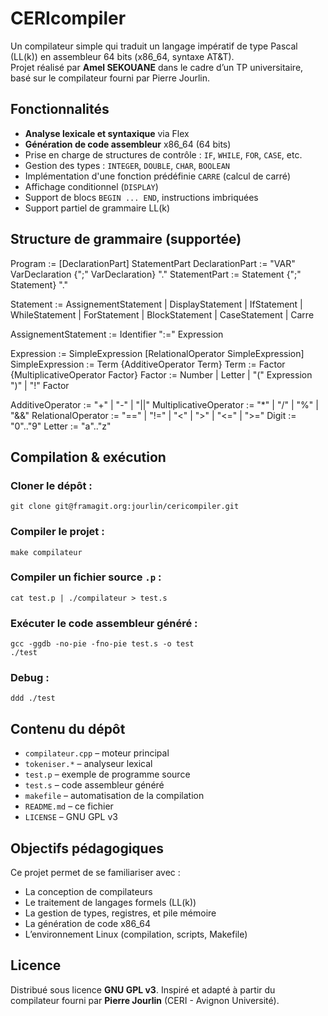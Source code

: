 # CERIcompiler

Un compilateur simple qui traduit un langage impératif de type Pascal (LL(k)) en assembleur 64 bits (x86_64, syntaxe AT&T).  
Projet réalisé par **Amel SEKOUANE** dans le cadre d’un TP universitaire, basé sur le compilateur fourni par Pierre Jourlin.

## Fonctionnalités

- **Analyse lexicale et syntaxique** via Flex
- **Génération de code assembleur** x86_64 (64 bits)
- Prise en charge de structures de contrôle : `IF`, `WHILE`, `FOR`, `CASE`, etc.
- Gestion des types : `INTEGER`, `DOUBLE`, `CHAR`, `BOOLEAN`
- Implémentation d'une fonction prédéfinie `CARRE` (calcul de carré)
- Affichage conditionnel (`DISPLAY`)
- Support de blocs `BEGIN ... END`, instructions imbriquées
- Support partiel de grammaire LL(k)

## Structure de grammaire (supportée)

Program := [DeclarationPart] StatementPart
DeclarationPart := "VAR" VarDeclaration {";" VarDeclaration} "."
StatementPart := Statement {";" Statement} "."

Statement := AssignementStatement | DisplayStatement | IfStatement | WhileStatement | ForStatement | BlockStatement | CaseStatement | Carre

AssignementStatement := Identifier ":=" Expression

Expression := SimpleExpression [RelationalOperator SimpleExpression]
SimpleExpression := Term {AdditiveOperator Term}
Term := Factor {MultiplicativeOperator Factor}
Factor := Number | Letter | "(" Expression ")" | "!" Factor

AdditiveOperator := "+" | "-" | "||"
MultiplicativeOperator := "*" | "/" | "%" | "&&"
RelationalOperator := "==" | "!=" | "<" | ">" | "<=" | ">="
Digit := "0".."9"
Letter := "a".."z"


##  Compilation & exécution

### Cloner le dépôt :
    git clone git@framagit.org:jourlin/cericompiler.git

### Compiler le projet :
    make compilateur

### Compiler un fichier source `.p` :
    cat test.p | ./compilateur > test.s

### Exécuter le code assembleur généré :
    gcc -ggdb -no-pie -fno-pie test.s -o test
    ./test

### Debug : 
    ddd ./test

## Contenu du dépôt

* `compilateur.cpp` – moteur principal
* `tokeniser.*` – analyseur lexical
* `test.p` – exemple de programme source
* `test.s` – code assembleur généré
* `makefile` – automatisation de la compilation
* `README.md` – ce fichier
* `LICENSE` – GNU GPL v3


## Objectifs pédagogiques

Ce projet permet de se familiariser avec :

* La conception de compilateurs
* Le traitement de langages formels (LL(k))
* La gestion de types, registres, et pile mémoire
* La génération de code x86_64
* L’environnement Linux (compilation, scripts, Makefile)

## Licence

Distribué sous licence **GNU GPL v3**.
Inspiré et adapté à partir du compilateur fourni par **Pierre Jourlin** (CERI - Avignon Université).
